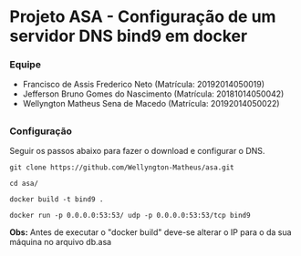 # Projeto ASA - Configuração de um servidor DNS bind9 em docker

### Equipe

- Francisco de Assis Frederico Neto (Matrícula: 20192014050019)
- Jefferson Bruno Gomes do Nascimento (Matrícula: 20181014050042)
- Wellyngton Matheus Sena de Macedo (Matrícula: 20192014050022)
##

### Configuração

Seguir os passos abaixo para fazer o download e configurar o DNS.

```git clone https://github.com/Wellyngton-Matheus/asa.git```

```cd asa/```

```docker build -t bind9 .```

```docker run -p 0.0.0.0:53:53/ udp -p 0.0.0.0:53:53/tcp bind9```

**Obs:** Antes de executar o "docker build" deve-se alterar o IP para o da sua máquina no arquivo db.asa
